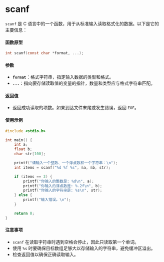 # scanf

`scanf` 是 C 语言中的一个函数，用于从标准输入读取格式化的数据。以下是它的主要信息：

#### 函数原型

```c
int scanf(const char *format, ...);
```

#### 参数

* **`format`**：格式字符串，指定输入数据的类型和格式。
* **`...`**：指向要存储读取值的变量的指针，数量和类型应与格式字符串匹配。

#### 返回值

* 返回成功读取的项数。如果到达文件末尾或发生错误，返回 `EOF`。

#### 使用示例

```c
#include <stdio.h>

int main() {
    int a;
    float b;
    char str[100];

    printf("请输入一个整数、一个浮点数和一个字符串：\n");
    int items = scanf("%d %f %s", &a, &b, str);

    if (items == 3) {
        printf("你输入的整数是: %d\n", a);
        printf("你输入的浮点数是: %.2f\n", b);
        printf("你输入的字符串是: %s\n", str);
    } else {
        printf("输入错误。\n");
    }

    return 0;
}
```

#### 注意事项

* `scanf` 在读取字符串时遇到空格会停止，因此只读取第一个单词。
* 使用 `%s` 时要确保目标数组足够大以存储输入的字符串，避免缓冲区溢出。
* 检查返回值以确保正确读取输入。

